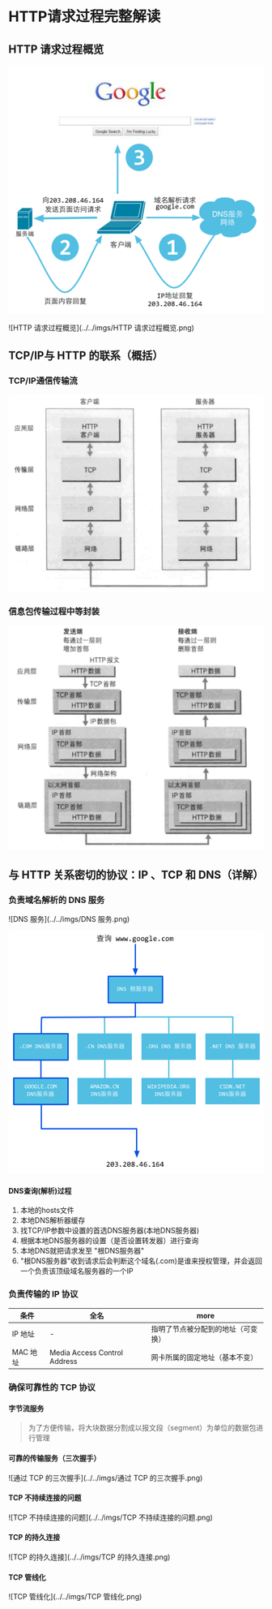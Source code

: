 # HTTP请求过程完整解读

## HTTP 请求过程概览

![请求页面流程](../../imgs/请求页面流程.png)

![HTTP 请求过程概览](../../imgs/HTTP 请求过程概览.png)

## TCP/IP与 HTTP 的联系（概括）

### TCP/IP通信传输流

![TCP/IP通信传输流](../../imgs/TCP-IP通信传输流.png)

### 信息包传输过程中等封装

![信息包的封装](../../imgs/信息包的封装.png)

## 与 HTTP 关系密切的协议：IP 、TCP 和 DNS（详解）

### 负责域名解析的 DNS 服务

![DNS 服务](../../imgs/DNS 服务.png)

![DNS解析](../../imgs/DNS解析.png)

#### DNS查询(解析)过程

1. 本地的hosts文件
2. 本地DNS解析器缓存
3. 找TCP/IP参数中设置的首选DNS服务器(本地DNS服务器)
4. 根据本地DNS服务器的设置（是否设置转发器）进行查询
5. 本地DNS就把请求发至 "根DNS服务器"
6. "根DNS服务器"收到请求后会判断这个域名(.com)是谁来授权管理，并会返回一个负责该顶级域名服务器的一个IP

### 负责传输的 IP 协议

条件     | 全名                           | more
------ | ---------------------------- | -----------------
IP 地址  | -                            | 指明了节点被分配到的地址（可变换）
MAC 地址 | Media Access Control Address | 网卡所属的固定地址（基本不变）

### 确保可靠性的 TCP 协议

#### 字节流服务

> 为了方便传输，将大块数据分割成以报文段（segment）为单位的数据包进行管理

#### 可靠的传输服务（三次握手）

![通过 TCP 的三次握手](../../imgs/通过 TCP 的三次握手.png)

#### TCP 不持续连接的问题

![TCP 不持续连接的问题](../../imgs/TCP 不持续连接的问题.png)

#### TCP 的持久连接

![TCP 的持久连接](../../imgs/TCP 的持久连接.png)

#### TCP 管线化

![TCP 管线化](../../imgs/TCP 管线化.png)
